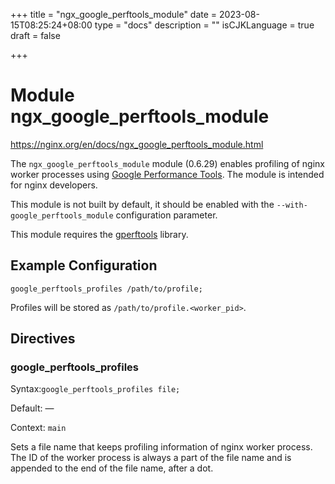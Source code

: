 +++
title = "ngx_google_perftools_module"
date = 2023-08-15T08:25:24+08:00
type = "docs"
description = ""
isCJKLanguage = true
draft = false

+++

# Module ngx_google_perftools_module

https://nginx.org/en/docs/ngx_google_perftools_module.html





The `ngx_google_perftools_module` module (0.6.29) enables profiling of nginx worker processes using [Google Performance Tools](https://github.com/gperftools/gperftools). The module is intended for nginx developers.

This module is not built by default, it should be enabled with the `--with-google_perftools_module` configuration parameter.

This module requires the [gperftools](https://github.com/gperftools/gperftools) library.





## Example Configuration



```
google_perftools_profiles /path/to/profile;
```

Profiles will be stored as `/path/to/profile.<worker_pid>`.



## Directives



### google_perftools_profiles

  Syntax:`google_perftools_profiles file;`

  Default: —

  Context: `main`


Sets a file name that keeps profiling information of nginx worker process. The ID of the worker process is always a part of the file name and is appended to the end of the file name, after a dot.